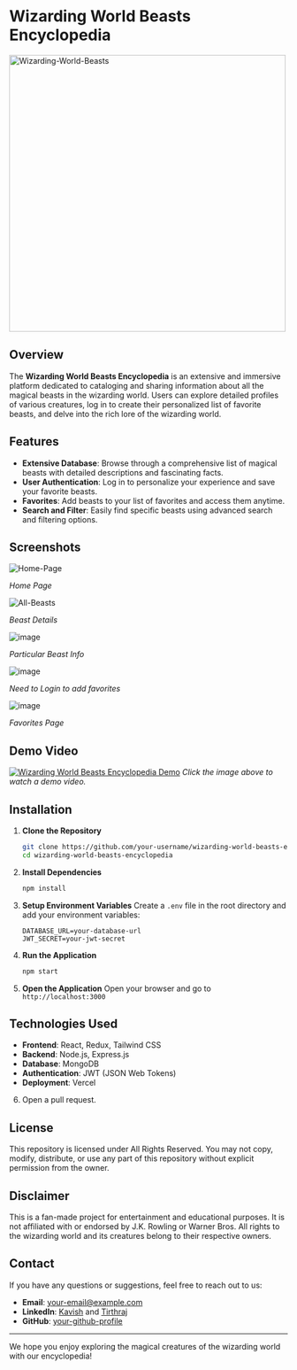 # Wizarding World Beasts Encyclopedia

<img src="https://github.com/Tirthraj-Raval/Wizarding-World-Beasts/assets/123300261/fa054547-0d19-46e2-a37a-71c80ea7ce3d" alt="Wizarding-World-Beasts" width="500" height="500">

## Overview

The **Wizarding World Beasts Encyclopedia** is an extensive and immersive platform dedicated to cataloging and sharing information about all the magical beasts in the wizarding world. Users can explore detailed profiles of various creatures, log in to create their personalized list of favorite beasts, and delve into the rich lore of the wizarding world.

## Features

- **Extensive Database**: Browse through a comprehensive list of magical beasts with detailed descriptions and fascinating facts.
- **User Authentication**: Log in to personalize your experience and save your favorite beasts.
- **Favorites**: Add beasts to your list of favorites and access them anytime.
- **Search and Filter**: Easily find specific beasts using advanced search and filtering options.

## Screenshots

![Home-Page](https://github.com/Tirthraj-Raval/Wizarding-World-Beasts/assets/123300261/0ab823ab-12bf-4d3f-976d-5440c3638e65)

*Home Page*

![All-Beasts](https://github.com/Tirthraj-Raval/Wizarding-World-Beasts/assets/123300261/287566b6-1f68-4329-8f87-77d28031737b)

*Beast Details*

![image](https://github.com/Tirthraj-Raval/Wizarding-World-Beasts/assets/123300261/2deddf75-ffc5-4f12-8719-83ad294e6a11)

*Particular Beast Info*

![image](https://github.com/Tirthraj-Raval/Wizarding-World-Beasts/assets/123300261/ec9541be-f5de-4cd9-b303-d145cecaf194)

*Need to Login to add favorites*

![image](https://github.com/Tirthraj-Raval/Wizarding-World-Beasts/assets/123300261/caf7882a-c4dc-4e55-866f-bff9267fb76f)

*Favorites Page*

## Demo Video

[![Wizarding World Beasts Encyclopedia Demo](https://your-image-url.com/demo-thumbnail.png)](https://your-video-url.com/demo.mp4) <!-- Replace with actual video URL -->
*Click the image above to watch a demo video.*

## Installation

1. **Clone the Repository**
    ```sh
    git clone https://github.com/your-username/wizarding-world-beasts-encyclopedia.git
    cd wizarding-world-beasts-encyclopedia
    ```

2. **Install Dependencies**
    ```sh
    npm install
    ```

3. **Setup Environment Variables**
    Create a `.env` file in the root directory and add your environment variables:
    ```env
    DATABASE_URL=your-database-url
    JWT_SECRET=your-jwt-secret
    ```

4. **Run the Application**
    ```sh
    npm start
    ```

5. **Open the Application**
    Open your browser and go to `http://localhost:3000`

## Technologies Used

- **Frontend**: React, Redux, Tailwind CSS
- **Backend**: Node.js, Express.js
- **Database**: MongoDB
- **Authentication**: JWT (JSON Web Tokens)
- **Deployment**: Vercel


6. Open a pull request.

## License

This repository is licensed under All Rights Reserved. You may not copy, modify, distribute, or use any part of this repository without explicit permission from the owner.


## Disclaimer

This is a fan-made project for entertainment and educational purposes. It is not affiliated with or endorsed by J.K. Rowling or Warner Bros. All rights to the wizarding world and its creatures belong to their respective owners.

## Contact

If you have any questions or suggestions, feel free to reach out to us:

- **Email**: [your-email@example.com](mailto:your-email@example.com)
- **LinkedIn**: [Kavish](https://www.linkedin.com/in/kavish-parikh) and [Tirthraj](https://www.linkedin.com/in/tirthraj-raval-773422263)
- **GitHub**: [your-github-profile](https://github.com/your-username)

---

We hope you enjoy exploring the magical creatures of the wizarding world with our encyclopedia!
